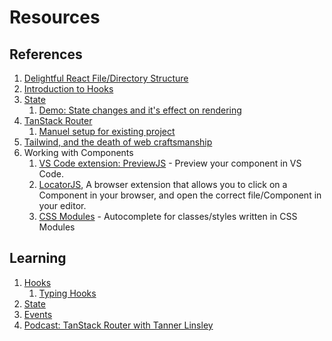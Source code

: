 # Resources

## References

1. [Delightful React File/Directory Structure](https://www.joshwcomeau.com/react/file-structure/)
2. [Introduction to Hooks](https://www.patterns.dev/react/hooks-pattern)
3. [State](https://react.dev/reference/react/useState)
   1. [Demo: State changes and it's effect on rendering](https://td70u.csb.app/)
4. [TanStack Router](https://tanstack.com/router/latest)
   1. [Manuel setup for existing project](https://tanstack.com/router/v1/docs/framework/react/quick-start#manual-setup)
5. [Tailwind, and the death of web craftsmanship](https://pdx.su/blog/2023-07-26-tailwind-and-the-death-of-craftsmanship/)
6. Working with Components
   1. [VS Code extension: PreviewJS](https://marketplace.visualstudio.com/items?itemName=zenclabs.previewjs) - Preview your component in VS Code.
   2. [LocatorJS](https://www.locatorjs.com/), A browser extension that allows you to click on a Component in your browser, and open the correct file/Component in your editor.
   3. [CSS Modules](https://marketplace.visualstudio.com/items?itemName=clinyong.vscode-css-modules) - Autocomplete for classes/styles written in CSS Modules

## Learning

1. [Hooks](https://react.dev/learn#using-hooks)
   1. [Typing Hooks](https://devtrium.com/posts/react-typescript-how-to-type-hooks)
2. [State](https://react.dev/learn/state-a-components-memory)
3. [Events](https://react.dev/learn/responding-to-events)
4. [Podcast: TanStack Router with Tanner Linsley](https://pca.st/jkpbxt9t)
